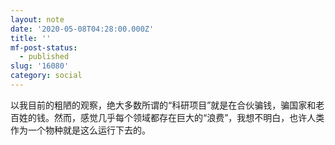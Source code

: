 ```yaml
---
layout: note
date: '2020-05-08T04:28:00.000Z'
title: ''
mf-post-status:
  - published
slug: '16080'
category: social
---
```

以我目前的粗陋的观察，绝大多数所谓的“科研项目”就是在合伙骗钱，骗国家和老百姓的钱。然而，感觉几乎每个领域都存在巨大的“浪费”，我想不明白，也许人类作为一个物种就是这么运行下去的。
